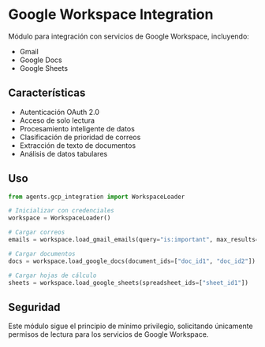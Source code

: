 # Google Workspace Integration

Módulo para integración con servicios de Google Workspace, incluyendo:

- Gmail
- Google Docs
- Google Sheets

## Características

- Autenticación OAuth 2.0
- Acceso de solo lectura
- Procesamiento inteligente de datos
- Clasificación de prioridad de correos
- Extracción de texto de documentos
- Análisis de datos tabulares

## Uso

```python
from agents.gcp_integration import WorkspaceLoader

# Inicializar con credenciales
workspace = WorkspaceLoader()

# Cargar correos
emails = workspace.load_gmail_emails(query="is:important", max_results=5)

# Cargar documentos
docs = workspace.load_google_docs(document_ids=["doc_id1", "doc_id2"])

# Cargar hojas de cálculo
sheets = workspace.load_google_sheets(spreadsheet_ids=["sheet_id1"])
```

## Seguridad

Este módulo sigue el principio de mínimo privilegio, solicitando únicamente permisos de lectura para los servicios de Google Workspace.
